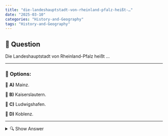 ```yaml
---
title: "die-landeshauptstadt-von-rheinland-pfalz-heißt-…"
date: "2025-03-10"
categories: "History-and-Geography"
tags: "History-and-Geography"
---
```


## 📌 **Question**

Die Landeshauptstadt von Rheinland-Pfalz heißt …



---

### 📝 **Options:**

🔘 **A)** Mainz.

🔘 **B)** Kaiserslautern.

🔘 **C)** Ludwigshafen.

🔘 **D)** Koblenz.

---

<details>
  <summary>🔍 Show Answer</summary>

  <p>
💡  <b>Correct Answer:</b>  a
  </p>
  <p>
    📖<b>Explanation:</b>
    Rheinland-Pfalz ist ein Bundesland im Westen Deutschlands, bekannt für seine malerischen Weinregionen und historischen Städte entlang des Rheins. Die Landeshauptstadt fungiert als politisches und kulturelles Zentrum des Bundeslandes, beherbergt die Landesregierung und wichtige Institutionen. Die Hauptstadt spielt eine entscheidende Rolle in der Verwaltung und repräsentiert Rheinland-Pfalz nach außen. Diese Frage prüft das Wissen über die geographische und administrative Struktur Deutschlands, insbesondere die Identifikation der Hauptstadt von Rheinland-Pfalz.
  </p>
</details>
